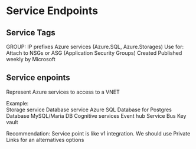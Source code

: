 # Service Endpoints

## Service Tags

GROUP:
    IP prefixes
    Azure services (Azure.SQL, Azure.Storages)
Use for: 
    Attach to NSGs or ASG (Application Security Groups)
Created
    Published weekly by Microsoft
## Service enpoints

Represent Azure services to access to a VNET

Example:  
    Storage service
    Database service
        Azure SQL
        Database for Postgres
        Database MySQL/Maria DB
    Cognitive services
    Event hub
    Service Bus
    Key vault


Recommendation: Service point is like v1 integration. We should use Private Links for an alternatives options

